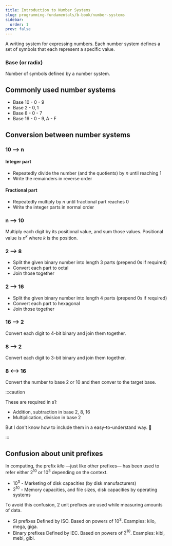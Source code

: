 ```yaml
---
title: Introduction to Number Systems
slug: programming-fundamentals/b-book/number-systems
sidebar:
  order: 1
prev: false
---
```


A writing system for expressing numbers. Each number system defines a set of
symbols that each represent a specific value.

### Base (or radix)

Number of symbols defined by a number system.

## Commonly used number systems

- Base 10 - $0\text{ - }9$
- Base 2 - $0,1$
- Base 8 - $0\text{ - }7$
- Base 16 - $0\text{ - }9, \text{A - F}$

## Conversion between number systems

### 10 --> n

#### Integer part

- Repeatedly divide the number (and the quotients) by $n$ until reaching 1
- Write the remainders in reverse order

#### Fractional part

- Repeatedly multiply by $n$ until fractional part reaches 0
- Write the integer parts in normal order

### n --> 10

Multiply each digit by its positional value, and sum those values. Positional
value is $n^k$ where $k$ is the position.

### 2 --> 8

- Split the given binary number into length 3 parts (prepend 0s if required)
- Convert each part to octal
- Join those together

### 2 --> 16

- Split the given binary number into length 4 parts (prepend 0s if required)
- Convert each part to hexagonal
- Join those together

### 16 --> 2

Convert each digit to 4-bit binary and join them together.

### 8 --> 2

Convert each digit to 3-bit binary and join them together.

### 8 <--> 16

Convert the number to base 2 or 10 and then conver to the target base.

:::caution

These are required in s1:

- Addition, subtraction in base 2, 8, 16
- Multiplication, division in base 2

But I don't know how to include them in a easy-to-understand way. 🌝

:::

## Confusion about unit prefixes

In computing, the prefix _kilo_ —just like other prefixes— has been used to
refer either $2^{10}$ or $10^3$ depending on the context.

- $10^3$ - Marketing of disk capacities (by disk manufacturers)
- $2^{10}$ - Memory capacities, and file sizes, disk capacities by operating
  systems

To avoid this confusion, 2 unit prefixes are used while measuring amounts of
data.

- SI prefixes Defined by ISO. Based on powers of $10^3$. Examples: kilo, mega,
  giga.
- Binary prefixes Defined by IEC. Based on powers of $2^{10}$. Examples: kibi,
  mebi, gibi.
